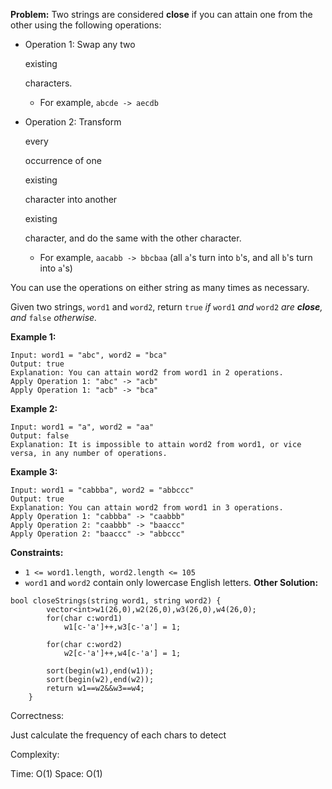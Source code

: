 
**Problem:**
Two strings are considered **close** if you can attain one from the other using the following operations:

- Operation 1: Swap any two

   

  existing

   

  characters.

  - For example, `abcde -> aecdb`

- Operation 2: Transform

   

  every

   

  occurrence of one

   

  existing

   

  character into another

   

  existing

   

  character, and do the same with the other character.

  - For example, `aacabb -> bbcbaa` (all `a`'s turn into `b`'s, and all `b`'s turn into `a`'s)

You can use the operations on either string as many times as necessary.

Given two strings, `word1` and `word2`, return `true` *if* `word1` *and* `word2` *are **close**, and* `false` *otherwise.*

 

**Example 1:**

```
Input: word1 = "abc", word2 = "bca"
Output: true
Explanation: You can attain word2 from word1 in 2 operations.
Apply Operation 1: "abc" -> "acb"
Apply Operation 1: "acb" -> "bca"
```

**Example 2:**

```
Input: word1 = "a", word2 = "aa"
Output: false
Explanation: It is impossible to attain word2 from word1, or vice versa, in any number of operations.
```

**Example 3:**

```
Input: word1 = "cabbba", word2 = "abbccc"
Output: true
Explanation: You can attain word2 from word1 in 3 operations.
Apply Operation 1: "cabbba" -> "caabbb"
Apply Operation 2: "caabbb" -> "baaccc"
Apply Operation 2: "baaccc" -> "abbccc"
```

 

**Constraints:**

- `1 <= word1.length, word2.length <= 105`
- `word1` and `word2` contain only lowercase English letters.
**Other Solution:**
```
bool closeStrings(string word1, string word2) {
        vector<int>w1(26,0),w2(26,0),w3(26,0),w4(26,0);
        for(char c:word1)
            w1[c-'a']++,w3[c-'a'] = 1;
    
        for(char c:word2)
            w2[c-'a']++,w4[c-'a'] = 1;
        
        sort(begin(w1),end(w1));
        sort(begin(w2),end(w2));
        return w1==w2&&w3==w4;
    }
```
Correctness:

Just calculate the frequency of each chars to detect

Complexity:

Time: O(1)
Space: O(1)
